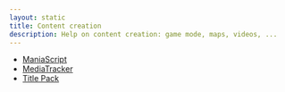 ```yaml
---
layout: static
title: Content creation
description: Help on content creation: game mode, maps, videos, ...
---
```


* [ManiaScript](../maniascript)
* [MediaTracker](../mediatracker)
* [Title Pack](../title)
